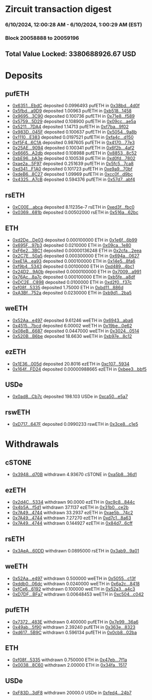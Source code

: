 # Zircuit transaction digest
### 6/10/2024, 12:00:28 AM - 6/10/2024, 1:00:29 AM (EST)
### Block 20058888 to 20059196

## Total Value Locked: 3380688926.67 USD

# Deposits
## pufETH
- [0x6351...EbdC](https://etherscan.io/address/0x6351F2001D92bEC6B4FC7a326De20028C1AcEbdC) deposited 0.0996493 pufETH in [0x38bd...4d0f](https://etherscan.io/tx/0x6351F2001D92bEC6B4FC7a326De20028C1AcEbdC)
- [0x5fbd...a9D9](https://etherscan.io/address/0x5fbdEF3bCDbAbE3b6a819b9f858068140A07a9D9) deposited 1.00963 pufETH in [0xb518...1458](https://etherscan.io/tx/0x5fbdEF3bCDbAbE3b6a819b9f858068140A07a9D9)
- [0x9695...3C90](https://etherscan.io/address/0x96958a555574A28A327accB7Cb1aFf72AfC63C90) deposited 0.100736 pufETH in [0x71e8...f589](https://etherscan.io/tx/0x96958a555574A28A327accB7Cb1aFf72AfC63C90)
- [0x5759...5D29](https://etherscan.io/address/0x575958E824c2D2FE441d992002f3a0e601495D29) deposited 0.108900 pufETH in [0x09cc...ae5a](https://etherscan.io/tx/0x575958E824c2D2FE441d992002f3a0e601495D29)
- [0x5211...7DA4](https://etherscan.io/address/0x521111cf005c0F8c8B83565b1a73456Ed6777DA4) deposited 1.14713 pufETH in [0xf7ba...9f02](https://etherscan.io/tx/0x521111cf005c0F8c8B83565b1a73456Ed6777DA4)
- [0x983D...045F](https://etherscan.io/address/0x983D3093384BE961aC0F5F4D5bc183c681B2045F) deposited 0.100637 pufETH in [0x5054...9a8b](https://etherscan.io/tx/0x983D3093384BE961aC0F5F4D5bc183c681B2045F)
- [0x1110...E383](https://etherscan.io/address/0x111044e003a57A33a638Ecb781834893D691E383) deposited 0.0197521 pufETH in [0xfa4c...d150](https://etherscan.io/tx/0x111044e003a57A33a638Ecb781834893D691E383)
- [0xf5F4...6C1A](https://etherscan.io/address/0xf5F4e0f245Cbcd5F184De689296C0a513E9d6C1A) deposited 0.987605 pufETH in [0x4170...77e3](https://etherscan.io/tx/0xf5F4e0f245Cbcd5F184De689296C0a513E9d6C1A)
- [0x25AE...9094](https://etherscan.io/address/0x25AEb6f66e169C6Aa5Fff6511067724C5b959094) deposited 0.100341 pufETH in [0x6f2b...4af2](https://etherscan.io/tx/0x25AEb6f66e169C6Aa5Fff6511067724C5b959094)
- [0x6665...A2db](https://etherscan.io/address/0x666592c17aCFacc7E6d97862A14B8ce6dD38A2db) deposited 0.108988 pufETH in [0x8853...8c52](https://etherscan.io/tx/0x666592c17aCFacc7E6d97862A14B8ce6dD38A2db)
- [0xbE96...bA3e](https://etherscan.io/address/0xbE96404a4e3dbF1b65729F21900a4EC281C7bA3e) deposited 0.100538 pufETH in [0xd0fd...7802](https://etherscan.io/tx/0xbE96404a4e3dbF1b65729F21900a4EC281C7bA3e)
- [0xae2a...5F97](https://etherscan.io/address/0xae2aaC68a339c82fb17306D98Eed77854a0a5F97) deposited 0.251639 pufETH in [0x5fc5...7ca8](https://etherscan.io/tx/0xae2aaC68a339c82fb17306D98Eed77854a0a5F97)
- [0xd341...F1A0](https://etherscan.io/address/0xd341c7B48752F0CddFDfC14A3cb06789D5f7F1A0) deposited 0.101723 pufETH in [0xe9a9...70bf](https://etherscan.io/tx/0xd341c7B48752F0CddFDfC14A3cb06789D5f7F1A0)
- [0xdeB6...8C27](https://etherscan.io/address/0xdeB65d87630e975D191ca1f707923E8c8b478C27) deposited 1.09969 pufETH in [0xcc0f...d9bc](https://etherscan.io/tx/0xdeB65d87630e975D191ca1f707923E8c8b478C27)
- [0x4325...A7cB](https://etherscan.io/address/0x43250607A337c93Ae23972239793e44aa7E9A7cB) deposited 0.594376 pufETH in [0x57d7...abf4](https://etherscan.io/tx/0x43250607A337c93Ae23972239793e44aa7E9A7cB)
## rsETH
- [0xC00E...abca](https://etherscan.io/address/0xC00Ec5064f48432De8c2B3Ca01C78C8D6C1eabca) deposited 8.11235e-7 rsETH in [0xed3f...fbc0](https://etherscan.io/tx/0xC00Ec5064f48432De8c2B3Ca01C78C8D6C1eabca)
- [0x0369...681b](https://etherscan.io/address/0x03690d1b6EfD25b3d744eA1857C27Ff118bA681b) deposited 0.00502000 rsETH in [0x516a...62bc](https://etherscan.io/tx/0x03690d1b6EfD25b3d744eA1857C27Ff118bA681b)
## ETH
- [0xd2De...De03](https://etherscan.io/address/0xd2De4297Cfb71ec0FD5Ed3D8daaA65b4Aa1eDe03) deposited 0.000100000 ETH in [0x1e6f...6b99](https://etherscan.io/tx/0xd2De4297Cfb71ec0FD5Ed3D8daaA65b4Aa1eDe03)
- [0x695F...97b3](https://etherscan.io/address/0x695F12932436b2af193f17e5e04F1C76EE6B97b3) deposited 0.0210000 ETH in [0x09ca...1e80](https://etherscan.io/tx/0x695F12932436b2af193f17e5e04F1C76EE6B97b3)
- [0xF6e2...3BC1](https://etherscan.io/address/0xF6e2Bd9cA4e6EBB52B1Ffd1B05a25D84712F3BC1) deposited 0.00000136248 ETH in [0x2cfa...2eea](https://etherscan.io/tx/0xF6e2Bd9cA4e6EBB52B1Ffd1B05a25D84712F3BC1)
- [0x2C7E...50a5](https://etherscan.io/address/0x2C7E8E8939aAe8d29913d5e5e04A985f8AfE50a5) deposited 0.000300000 ETH in [0x694a...0627](https://etherscan.io/tx/0x2C7E8E8939aAe8d29913d5e5e04A985f8AfE50a5)
- [0xeE1A...ea93](https://etherscan.io/address/0xeE1A01ac1CF2F4d5019F8a290eB392ceB388ea93) deposited 0.000100000 ETH in [0x14e5...8fa6](https://etherscan.io/tx/0xeE1A01ac1CF2F4d5019F8a290eB392ceB388ea93)
- [0xf9b4...5343](https://etherscan.io/address/0xf9b41C9abc1334e41670A68B3a6642400feD5343) deposited 0.00100000 ETH in [0xd489...4bc1](https://etherscan.io/tx/0xf9b41C9abc1334e41670A68B3a6642400feD5343)
- [0x24D2...9A0b](https://etherscan.io/address/0x24D20F4E413d54Fc5F78b381EE09fbeea1e19A0b) deposited 0.0000100000 ETH in [0x7009...a991](https://etherscan.io/tx/0x24D20F4E413d54Fc5F78b381EE09fbeea1e19A0b)
- [0x76Ac...8a7c](https://etherscan.io/address/0x76Ac52D7d9e58c73e4b66937e4ffcd673E418a7c) deposited 0.000100000 ETH in [0xb5fe...a8df](https://etherscan.io/tx/0x76Ac52D7d9e58c73e4b66937e4ffcd673E418a7c)
- [0xDC2E...C898](https://etherscan.io/address/0xDC2EE029Dd7E6DE5Ab7C64FfA894dbf1C1aBC898) deposited 0.0100000 ETH in [0xd2f0...f37c](https://etherscan.io/tx/0xDC2EE029Dd7E6DE5Ab7C64FfA894dbf1C1aBC898)
- [0xf08f...5335](https://etherscan.io/address/0xf08f686E3da9aA9338ac44801Cc3Dd8E6A175335) deposited 1.75000 ETH in [0xbd11...886d](https://etherscan.io/tx/0xf08f686E3da9aA9338ac44801Cc3Dd8E6A175335)
- [0xA3Bf...752a](https://etherscan.io/address/0xA3Bf75D13144523CB0d03f536F102F935F97752a) deposited 0.0230000 ETH in [0xb9d1...2ba5](https://etherscan.io/tx/0xA3Bf75D13144523CB0d03f536F102F935F97752a)
## weETH
- [0x52Aa...e497](https://etherscan.io/address/0x52Aa899454998Be5b000Ad077a46Bbe360F4e497) deposited 9.61246 weETH in [0x6943...aba6](https://etherscan.io/tx/0x52Aa899454998Be5b000Ad077a46Bbe360F4e497)
- [0x4515...7bcd](https://etherscan.io/address/0x4515733DA791849cD251E75Ef30c7fE55Ba17bcd) deposited 6.00002 weETH in [0x19be...0e62](https://etherscan.io/tx/0x4515733DA791849cD251E75Ef30c7fE55Ba17bcd)
- [0x08eB...6687](https://etherscan.io/address/0x08eB09389c7428925e73f2c374FcB7C469aa6687) deposited 0.0447000 weETH in [0x3024...0514](https://etherscan.io/tx/0x08eB09389c7428925e73f2c374FcB7C469aa6687)
- [0x520B...B6be](https://etherscan.io/address/0x520Ba328a3bF08eFa3E4Fe91bBCbC4f2E40CB6be) deposited 18.6630 weETH in [0xb97e...8c12](https://etherscan.io/tx/0x520Ba328a3bF08eFa3E4Fe91bBCbC4f2E40CB6be)
## ezETH
- [0x1E36...005d](https://etherscan.io/address/0x1E36459Aa043AFc6e4Bd978Ba1e9EC46fB34005d) deposited 20.8016 ezETH in [0xc107...5934](https://etherscan.io/tx/0x1E36459Aa043AFc6e4Bd978Ba1e9EC46fB34005d)
- [0x164f...FD24](https://etherscan.io/address/0x164fa733bC39A7e40f13C4bF2d0133230FC7FD24) deposited 0.00000988665 ezETH in [0xbee3...bbf5](https://etherscan.io/tx/0x164fa733bC39A7e40f13C4bF2d0133230FC7FD24)
## USDe
- [0x0ad8...Cb7c](https://etherscan.io/address/0x0ad8B94E2bFee8043F2CF81F55475d0A6059Cb7c) deposited 198.103 USDe in [0xca50...e5a7](https://etherscan.io/tx/0x0ad8B94E2bFee8043F2CF81F55475d0A6059Cb7c)
## rswETH
- [0xD717...647F](https://etherscan.io/address/0xD71726CfDEDFc5f1ECA48689503299D19c2B647F) deposited 0.0990233 rswETH in [0x3ce8...c1e5](https://etherscan.io/tx/0xD71726CfDEDFc5f1ECA48689503299D19c2B647F)
# Withdrawals
## cSTONE
- [0x3948...d70B](https://etherscan.io/address/0x39480bd4566496ea4F283AF164f8c3eEC563d70B) withdrawn 4.93670 cSTONE in [0xa5b8...36d1](https://etherscan.io/tx/0x39480bd4566496ea4F283AF164f8c3eEC563d70B)
## ezETH
- [0x2d4C...5334](https://etherscan.io/address/0x2d4C0f33402C9b6F4aD6f70718D22Da2D4225334) withdrawn 90.0000 ezETH in [0xc9c8...844c](https://etherscan.io/tx/0x2d4C0f33402C9b6F4aD6f70718D22Da2D4225334)
- [0x4b5A...f5d1](https://etherscan.io/address/0x4b5A72F39985802c7aE4AD684ac7F7909f60f5d1) withdrawn 37.1137 ezETH in [0x31b0...ce2b](https://etherscan.io/tx/0x4b5A72F39985802c7aE4AD684ac7F7909f60f5d1)
- [0x7A49...4744](https://etherscan.io/address/0x7A493Be5c2ce014cD049Bf178a1ac0Db1B434744) withdrawn 33.2937 ezETH in [0xae5b...74c2](https://etherscan.io/tx/0x7A493Be5c2ce014cD049Bf178a1ac0Db1B434744)
- [0x7A49...4744](https://etherscan.io/address/0x7A493Be5c2ce014cD049Bf178a1ac0Db1B434744) withdrawn 7.27270 ezETH in [0xd7c1...8a63](https://etherscan.io/tx/0x7A493Be5c2ce014cD049Bf178a1ac0Db1B434744)
- [0x7A49...4744](https://etherscan.io/address/0x7A493Be5c2ce014cD049Bf178a1ac0Db1B434744) withdrawn 0.144927 ezETH in [0x84d7...6cff](https://etherscan.io/tx/0x7A493Be5c2ce014cD049Bf178a1ac0Db1B434744)
## rsETH
- [0x3AeA...60DD](https://etherscan.io/address/0x3AeA2C0B21437242D33C16683Cd6B1CAfA5360DD) withdrawn 0.0895000 rsETH in [0x3ab9...9a01](https://etherscan.io/tx/0x3AeA2C0B21437242D33C16683Cd6B1CAfA5360DD)
## weETH
- [0x52Aa...e497](https://etherscan.io/address/0x52Aa899454998Be5b000Ad077a46Bbe360F4e497) withdrawn 0.500000 weETH in [0x5055...c13f](https://etherscan.io/tx/0x52Aa899454998Be5b000Ad077a46Bbe360F4e497)
- [0xddb0...06dc](https://etherscan.io/address/0xddb057f2615Ec36270235a83D7fAb86C0C2b06dc) withdrawn 0.0240000 weETH in [0x6a2c...8418](https://etherscan.io/tx/0xddb057f2615Ec36270235a83D7fAb86C0C2b06dc)
- [0xfCe6...6192](https://etherscan.io/address/0xfCe69b5E4c6931e29Be9911E7635737A74986192) withdrawn 0.100000 weETH in [0x52a3...a4c3](https://etherscan.io/tx/0xfCe69b5E4c6931e29Be9911E7635737A74986192)
- [0xD7DF...BFa7](https://etherscan.io/address/0xD7DF7E085214743530afF339aFC420c7c720BFa7) withdrawn 0.00648453 weETH in [0xc504...c042](https://etherscan.io/tx/0xD7DF7E085214743530afF339aFC420c7c720BFa7)
## pufETH
- [0x7372...483E](https://etherscan.io/address/0x737223271886049B8865917DD0Ac776028EF483E) withdrawn 0.400000 pufETH in [0x7e99...36a6](https://etherscan.io/tx/0x737223271886049B8865917DD0Ac776028EF483E)
- [0x49ab...5f90](https://etherscan.io/address/0x49ab1576BF77908b2994c331B10dBaA1D5785f90) withdrawn 2.39240 pufETH in [0x363e...8323](https://etherscan.io/tx/0x49ab1576BF77908b2994c331B10dBaA1D5785f90)
- [0xd617...5B9C](https://etherscan.io/address/0xd61773C5c909F8556457793C2cC2095b69D05B9C) withdrawn 0.596134 pufETH in [0x0cb8...02ba](https://etherscan.io/tx/0xd61773C5c909F8556457793C2cC2095b69D05B9C)
## ETH
- [0xf08f...5335](https://etherscan.io/address/0xf08f686E3da9aA9338ac44801Cc3Dd8E6A175335) withdrawn 0.750000 ETH in [0x47eb...7f1a](https://etherscan.io/tx/0xf08f686E3da9aA9338ac44801Cc3Dd8E6A175335)
- [0x0038...8C60](https://etherscan.io/address/0x003814A176D587C13c8efE04cBD7790418388C60) withdrawn 2.00000 ETH in [0x34fa...1517](https://etherscan.io/tx/0x003814A176D587C13c8efE04cBD7790418388C60)
## USDe
- [0xF83D...3dF8](https://etherscan.io/address/0xF83Df610353d07d9e30655Bf3aCdDd529CfB3dF8) withdrawn 20000.0 USDe in [0xfed4...24b7](https://etherscan.io/tx/0xF83Df610353d07d9e30655Bf3aCdDd529CfB3dF8)
